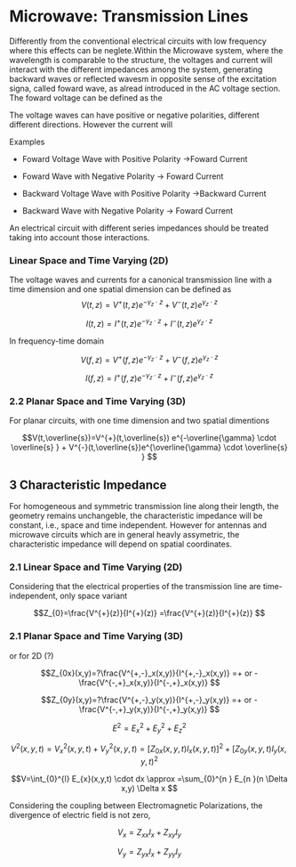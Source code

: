 
# Microwave: Transmission Lines


Differently from the conventional electrical circuits with low frequency where this effects can be neglete.Within the Microwave system, where the wavelength is comparable to the structure, the voltages and current will interact with the different impedances among the system, generating backward waves or reflected wavesm in opposite sense of the excitation signa, called foward wave, as alread introduced in the AC voltage section. 
The foward voltage can be defined as the 

The voltage waves can have positive or negative polarities, different different directions.
However the current will

Examples
- Foward Voltage Wave with Positive Polarity ->Foward Current

- Foward Wave with Negative Polarity -> Foward Current

- Backward Voltage Wave with Positive Polarity ->Backward Current

- Backward Wave with Negative Polarity -> Foward Current

An electrical circuit with different series impedances should be treated taking into account those interactions.


###  Linear Space and Time Varying (2D)
The voltage waves and currents for a canonical transmission line with a time dimension and one spatial dimension can be defined as
$$
V(t,z)=V^{+}(t,z) e^{-\gamma_z \cdot z } + V^{-}(t,z)e^{\gamma_z \cdot z }
$$


$$
I(t,z)=I^{+}(t,z) e^{-\gamma_z \cdot z } + I^{-}(t,z)e^{\gamma_z \cdot z } 
$$

In frequency-time domain

$$V(f,z)=V^{+}(f,z) e^{-\gamma_z \cdot z } + V^{-}(f,z)e^{\gamma_z \cdot z } $$

$$I(f,z)=I^{+}(f,z) e^{-\gamma_z \cdot z } + I^{-}(f,z)e^{\gamma_z \cdot z } $$

### 2.2 Planar Space and Time Varying (3D)

For  planar circuits, with one time dimension and two spatial dimentions

$$V(t,\overline{s})=V^{+}(t,\overline{s}) e^{-\overline{\gamma} \cdot \overline{s} } + V^{-}(t,\overline{s})e^{\overline{\gamma} \cdot \overline{s} } $$


## 3 Characteristic Impedance
For homogeneous and symmetric transmission line along their length, the geometry remains unchangeble, the characteristic impedance will be constant, i.e., space and time independent. However for antennas and microwave circuits which are in general heavly assymetric, the characteristic impedance will depend on spatial coordinates.

### 2.1 Linear Space and Time Varying (2D)

Considering that the electrical properties of the transmission line are time-independent, only space variant

$$Z_{0}=\frac{V^{+}(z)}{I^{+}(z)} =\frac{V^{+}(z)}{I^{+}(z)} $$


### 2.1 Planar Space and Time Varying (3D)

or for 2D (?)

$$Z_{0x}(x,y)=?\frac{V^{+,-}_x(x,y)}{I^{+,-}_x(x,y)} =+ or - \frac{V^{-,+}_x(x,y)}{I^{-,+}_x(x,y)} $$

$$Z_{0y}(x,y)=?\frac{V^{+,-}_y(x,y)}{I^{+,-}_y(x,y)} =+ or - \frac{V^{-,+}_y(x,y)}{I^{-,+}_y(x,y)} $$


$$E^2=E_{x}^2+E_{y}^2+E_{z}^2$$

$$V^2(x,y,t)=V_{x}^2(x,y,t)+V_{y}^2(x,y,t)=[Z_{0x}(x,y,t)I_{x}(x,y,t)]^2+[Z_{0y}(x,y,t)I_{y}(x,y,t)^2$$

$$V=\int_{0}^{l} E_{x}(x,y,t) \cdot dx \approx =\sum_{0}^{n } E_{n }(n \Delta x,y) \Delta x $$

Considering the coupling between Electromagnetic Polarizations, the divergence of electric field is not zero,


$$V_x=Z_{xx}I_x +Z_{xy}I_{y}$$

$$V_y=Z_{yx}I_x +Z_{yy}I_{y}$$


